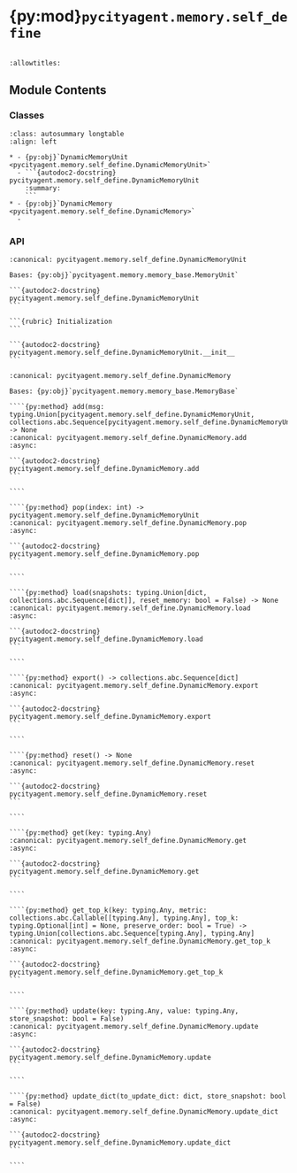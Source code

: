 # {py:mod}`pycityagent.memory.self_define`

```{py:module} pycityagent.memory.self_define
```

```{autodoc2-docstring} pycityagent.memory.self_define
:allowtitles:
```

## Module Contents

### Classes

````{list-table}
:class: autosummary longtable
:align: left

* - {py:obj}`DynamicMemoryUnit <pycityagent.memory.self_define.DynamicMemoryUnit>`
  - ```{autodoc2-docstring} pycityagent.memory.self_define.DynamicMemoryUnit
    :summary:
    ```
* - {py:obj}`DynamicMemory <pycityagent.memory.self_define.DynamicMemory>`
  -
````

### API

````{py:class} DynamicMemoryUnit(content: typing.Optional[dict] = None, required_attributes: typing.Optional[dict] = None, activate_timestamp: bool = False)
:canonical: pycityagent.memory.self_define.DynamicMemoryUnit

Bases: {py:obj}`pycityagent.memory.memory_base.MemoryUnit`

```{autodoc2-docstring} pycityagent.memory.self_define.DynamicMemoryUnit
```

```{rubric} Initialization
```

```{autodoc2-docstring} pycityagent.memory.self_define.DynamicMemoryUnit.__init__
```

````

`````{py:class} DynamicMemory(required_attributes: dict[typing.Any, typing.Any], activate_timestamp: bool = False)
:canonical: pycityagent.memory.self_define.DynamicMemory

Bases: {py:obj}`pycityagent.memory.memory_base.MemoryBase`

````{py:method} add(msg: typing.Union[pycityagent.memory.self_define.DynamicMemoryUnit, collections.abc.Sequence[pycityagent.memory.self_define.DynamicMemoryUnit]]) -> None
:canonical: pycityagent.memory.self_define.DynamicMemory.add
:async:

```{autodoc2-docstring} pycityagent.memory.self_define.DynamicMemory.add
```

````

````{py:method} pop(index: int) -> pycityagent.memory.self_define.DynamicMemoryUnit
:canonical: pycityagent.memory.self_define.DynamicMemory.pop
:async:

```{autodoc2-docstring} pycityagent.memory.self_define.DynamicMemory.pop
```

````

````{py:method} load(snapshots: typing.Union[dict, collections.abc.Sequence[dict]], reset_memory: bool = False) -> None
:canonical: pycityagent.memory.self_define.DynamicMemory.load
:async:

```{autodoc2-docstring} pycityagent.memory.self_define.DynamicMemory.load
```

````

````{py:method} export() -> collections.abc.Sequence[dict]
:canonical: pycityagent.memory.self_define.DynamicMemory.export
:async:

```{autodoc2-docstring} pycityagent.memory.self_define.DynamicMemory.export
```

````

````{py:method} reset() -> None
:canonical: pycityagent.memory.self_define.DynamicMemory.reset
:async:

```{autodoc2-docstring} pycityagent.memory.self_define.DynamicMemory.reset
```

````

````{py:method} get(key: typing.Any)
:canonical: pycityagent.memory.self_define.DynamicMemory.get
:async:

```{autodoc2-docstring} pycityagent.memory.self_define.DynamicMemory.get
```

````

````{py:method} get_top_k(key: typing.Any, metric: collections.abc.Callable[[typing.Any], typing.Any], top_k: typing.Optional[int] = None, preserve_order: bool = True) -> typing.Union[collections.abc.Sequence[typing.Any], typing.Any]
:canonical: pycityagent.memory.self_define.DynamicMemory.get_top_k
:async:

```{autodoc2-docstring} pycityagent.memory.self_define.DynamicMemory.get_top_k
```

````

````{py:method} update(key: typing.Any, value: typing.Any, store_snapshot: bool = False)
:canonical: pycityagent.memory.self_define.DynamicMemory.update
:async:

```{autodoc2-docstring} pycityagent.memory.self_define.DynamicMemory.update
```

````

````{py:method} update_dict(to_update_dict: dict, store_snapshot: bool = False)
:canonical: pycityagent.memory.self_define.DynamicMemory.update_dict
:async:

```{autodoc2-docstring} pycityagent.memory.self_define.DynamicMemory.update_dict
```

````

`````
